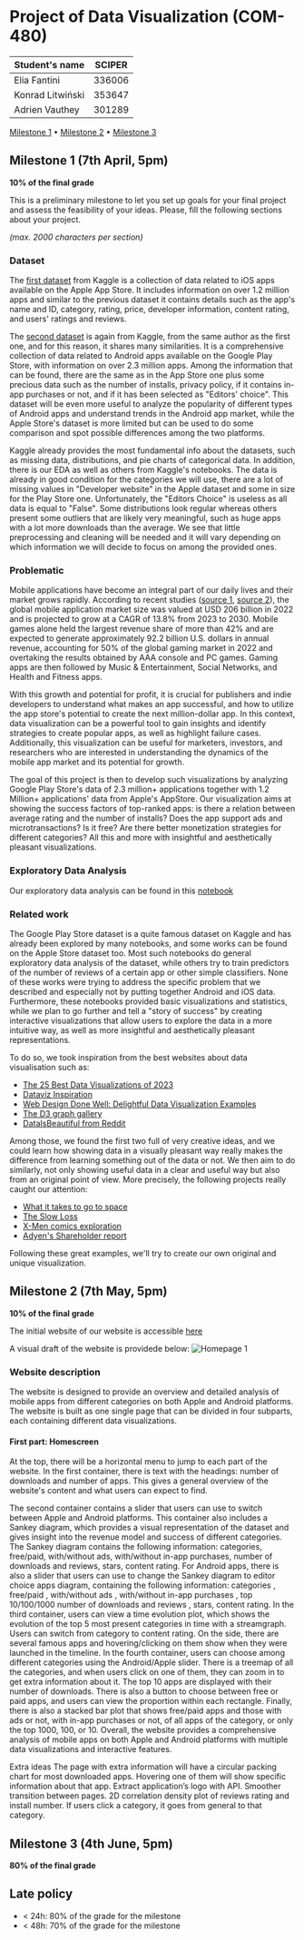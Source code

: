 # Project of Data Visualization (COM-480)

| Student's name | SCIPER |
| -------------- | ------ |
| Elia Fantini | 336006 |
| Konrad Litwiński | 353647 | 
| Adrien Vauthey | 301289 |

[Milestone 1](#milestone-1) • [Milestone 2](#milestone-2) • [Milestone 3](#milestone-3)

## Milestone 1 (7th April, 5pm)

**10% of the final grade**

This is a preliminary milestone to let you set up goals for your final project and assess the feasibility of your ideas.
Please, fill the following sections about your project.

*(max. 2000 characters per section)*

### Dataset

The [first dataset](https://www.kaggle.com/datasets/gauthamp10/apple-appstore-apps) from Kaggle is a collection of data related to iOS apps available on the Apple App Store. It includes information on over 1.2 million apps and similar to the previous dataset it contains details such as the app's name and ID, category, rating, price, developer information, content rating, and users' ratings and reviews.  

The [second dataset](https://www.kaggle.com/datasets/gauthamp10/google-playstore-apps) is again from Kaggle, from the same author as the first one, and for this reason, it shares many similarities. It is a comprehensive collection of data related to Android apps available on the Google Play Store, with information on over 2.3 million apps. Among the information that can be found, there are the same as in the App Store one plus some precious data such as the number of installs, privacy policy, if it contains in-app purchases or not, and if it has been selected as "Editors' choice". This dataset will be even more useful to analyze the popularity of different types of Android apps and understand trends in the Android app market, while the Apple Store's dataset is more limited but can be used to do some comparison and spot possible differences among the two platforms.

Kaggle already provides the most fundamental info about the datasets, such as missing data, distributions, and pie charts of categorical data. In addition, there is our EDA as well as others from Kaggle's notebooks. The data is already in good condition for the categories we will use, there are a lot of missing values in "Developer website" in the Apple dataset and some in size for the Play Store one. Unfortunately, the "Editors Choice" is useless as all data is equal to "False". Some distributions look regular whereas others present some outliers that are likely very meaningful, such as huge apps with a lot more downloads than the average. We see that little preprocessing and cleaning will be needed and it will vary depending on which information we will decide to focus on among the provided ones.

### Problematic

Mobile applications have become an integral part of our daily lives and their market grows rapidly. According to recent studies ([source 1](https://www.grandviewresearch.com/industry-analysis/mobile-application-market#:~:text=Report%20Overview,13.8%25%20from%202023%20to%202030), [source 2](https://www.statista.com/statistics/292751/mobile-gaming-revenue-worldwide-device/#:~:text=In%202022%2C%20mobile%20games%20are,U.S.%20dollars%20in%20global%20revenue)), the global mobile application market size was valued at USD 206 billion in 2022 and is projected to grow at a CAGR of 13.8% from 2023 to 2030. Mobile games alone held the largest revenue share of more than 42% and are expected to generate approximately 92.2 billion U.S. dollars in annual revenue, accounting for 50% of the global gaming market in 2022 and overtaking the results obtained by AAA console and PC games. Gaming apps are then followed by Music & Entertainment, Social Networks, and Health and Fitness apps. 

With this growth and potential for profit, it is crucial for publishers and indie developers to understand what makes an app successful, and how to utilize the app store's potential to create the next million-dollar app. In this context, data visualization can be a powerful tool to gain insights and identify strategies to create popular apps, as well as highlight failure cases. Additionally, this visualization can be useful for marketers, investors, and researchers who are interested in understanding the dynamics of the mobile app market and its potential for growth.

The goal of this project is then to develop such visualizations by analyzing Google Play Store's data of 2.3 million+ applications together with  1.2 Million+ applications' data from Apple's AppStore.  Our visualization aims at showing the success factors of top-ranked apps: is there a relation between average rating and the number of installs? Does the app support ads and microtransactions? Is it free? Are there better monetization strategies for different categories? All this and more with insightful and aesthetically pleasant visualizations.

### Exploratory Data Analysis

Our exploratory data analysis can be found in this [notebook](https://github.com/com-480-data-visualization/project-2023-insightsquad/blob/master/initial_notebook.ipynb)

### Related work

The Google Play Store dataset is a quite famous dataset on Kaggle and has already been explored by many notebooks, and some works can be found on the Apple Store dataset too. Most such notebooks do general exploratory data analysis of the dataset, while others try to train predictors of the number of reviews of a certain app or other simple classifiers. None of these works were trying to address the specific problem that we described and especially not by putting together Android and iOS data. Furthermore, these notebooks provided basic visualizations and statistics, while we plan to go further and tell a "story of success" by creating interactive visualizations that allow users to explore the data in a more intuitive way, as well as more insightful and aesthetically pleasant representations.

To do so, we took inspiration from the best websites about data visualisation such as:

- [The 25 Best Data Visualizations of 2023](https://visme.co/blog/best-data-visualizations/)
- [Dataviz Inspiration](https://www.dataviz-inspiration.com/)
- [Web Design Done Well: Delightful Data Visualization Examples](https://www.smashingmagazine.com/2022/06/web-design-done-well-delightful-data-visualization-examples/) 
- [The D3 graph gallery](https://d3-graph-gallery.com/)
- [DataIsBeautiful from Reddit](https://www.reddit.com/r/dataisbeautiful/)

Among those, we found the first two full of very creative ideas, and we could learn how showing data in a visually pleasant way really makes the difference from learning something out of the data or not. We then aim to do similarly, not only showing useful data in a clear and useful way but also from an original point of view.  More precisely, the following projects really caught our attention:
- [What it takes to go to space](https://www.behance.net/gallery/86241381/Data-Visualisation-What-it-takes-to-go-to-space)
- [The Slow Loss](https://www.behance.net/gallery/151474693/The-Slow-Loss-La-Lettura-dataviz)
- [X-Men comics exploration](https://r-graph-gallery.com/web-streamchart-with-ggstream.html)
- [Adyen's Shareholder report](https://www.visualcinnamon.com/portfolio/adyen-report-2019/)

Following these great examples, we'll try to create our own original and unique visualization.

## Milestone 2 (7th May, 5pm)

**10% of the final grade**

The initial website of our website is accessible [here](https://com-480-data-visualization.github.io/project-2023-insightsquad/website/index.html)

A visual draft of the website is providede below:
![Homepage 1](https://user-images.githubusercontent.com/62103572/235930972-bbe4e114-932d-4167-bdfd-83ad363d4efc.png)

### Website description
The website is designed to provide an overview and detailed analysis of mobile apps from different categories on both Apple and Android platforms. The website is built as one single page that can be divided in four subparts, each containing different data visualizations.

#### First part: Homescreen
At the top, there will be a horizontal menu to jump to each part of the website.
In the first container, there is text with the headings: number of downloads and number of apps. This gives a general overview of the website's content and what users can expect to find.


The second container contains a slider that users can use to switch between Apple and Android platforms. This container also includes a Sankey diagram, which provides a visual representation of the dataset and gives insight into the revenue model and success of different categories. The Sankey diagram contains the following information: categories, free/paid, with/without ads, with/without in-app purchases, number of downloads and reviews, stars, content rating. For Android apps, there is also a slider that users can use to change the Sankey diagram to editor choice apps diagram, containing the following information: categories , free/paid , with/without ads , with/without in-app purchases , top 10/100/1000 number of downloads and reviews , stars, content rating.
In the third container, users can view a time evolution plot, which shows the evolution of the top 5 most present categories in time with a streamgraph. Users can switch from category to content rating. On the side, there are several famous apps and hovering/clicking on them show when they were launched in the timeline.
In the fourth container, users can choose among different categories using the Android/Apple slider. There is a treemap of all the categories, and when users click on one of them, they can zoom in to get extra information about it. The top 10 apps are displayed with their number of downloads. There is also a button to choose between free or paid apps, and users can view the proportion within each rectangle.
Finally, there is also a stacked bar plot that shows free/paid apps and those with ads or not, with in-app purchases or not, of all apps of the category, or only the top 1000, 100, or 10.
Overall, the website provides a comprehensive analysis of mobile apps on both Apple and Android platforms with multiple data visualizations and interactive features.


Extra ideas
The page with extra information will have a circular packing chart for most downloaded apps. Hovering one of them will show specific information about that app. 
Extract application’s logo with API.
Smoother transition between pages.
2D correlation density plot of reviews rating and install number. If users click a category, it goes from general to that category. 



## Milestone 3 (4th June, 5pm)

**80% of the final grade**


## Late policy

- < 24h: 80% of the grade for the milestone
- < 48h: 70% of the grade for the milestone

